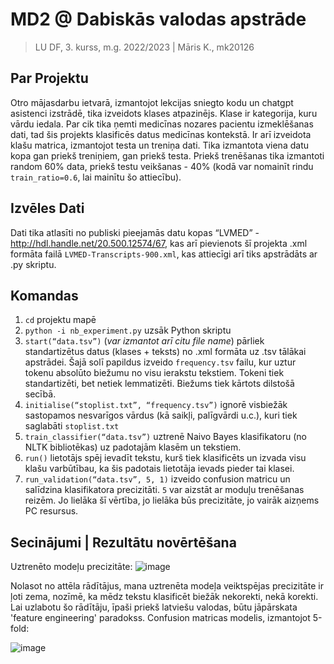 # MD2 @ Dabiskās valodas apstrāde
> LU DF, 3. kurss, m.g. 2022/2023 | Māris K., mk20126

## Par Projektu
  Otro mājasdarbu ietvarā, izmantojot lekcijas sniegto kodu un chatgpt asistenci izstrādē, tika izveidots klases atpazinējs. Klase ir kategorija, kuru vārdu iedala. Par cik tika ņemti medicīnas nozares pacientu izmeklēšanas dati, tad šis projekts klasificēs datus medicīnas kontekstā. Ir arī izveidota klašu matrica, izmantojot testa un treniņa dati. Tika izmantota viena datu kopa gan priekš treniņiem, gan priekš testa. Priekš trenēšanas tika izmantoti random 60% data, priekš testu veikšanas - 40% (kodā var nomainīt rindu `train_ratio=0.6`, lai mainītu šo attiecību).
## Izvēles Dati
  Dati tika atlasīti no publiski pieejamās datu kopas “LVMED” - http://hdl.handle.net/20.500.12574/67, kas arī pievienots šī projekta .xml formāta failā `LVMED-Transcripts-900.xml`, kas attiecīgi arī tiks apstrādāts ar .py skriptu.
## Komandas
1) `cd` projektu mapē
2) `python -i nb_experiment.py` uzsāk Python skriptu
3) `start(“data.tsv”)` (*var izmantot arī citu file name*) pārliek standartizētus datus (klases + teksts) no .xml formāta uz .tsv tālākai apstrādei. Šajā solī papildus izveido `frequency.tsv` failu, kur uztur tokenu absolūto biežumu no visu ierakstu tekstiem. Tokeni tiek standartizēti, bet netiek lemmatizēti. Biežums tiek kārtots dilstošā secībā.
4) `initialise(“stoplist.txt”, “frequency.tsv”)` ignorē visbiežāk sastopamos nesvarīgos vārdus (kā saikļi, palīgvārdi u.c.), kuri tiek saglabāti `stoplist.txt`
5) `train_classifier(“data.tsv”)` uztrenē Naivo Bayes klasifikatoru (no NLTK bibliotēkas) uz padotajām klasēm un tekstiem. 
6) `run()` lietotājs spēj ievadīt tekstu, kurš tiek klasificēts un izvada visu klašu varbūtībau, ka šis padotais lietotāja ievads pieder tai klasei.
7) `run_validation(“data.tsv”, 5, 1)` izveido confusion matricu un salīdzina klasifikatora precizitāti. `5` var aizstāt ar moduļu trenēšanas reizēm. Jo lielāka šī vērtība, jo lielāka būs precizitāte, jo vairāk aizņems PC resursus.

## Secinājumi | Rezultātu novērtēšana

Uztrenēto modeļu precizitāte:
 ![image](https://github.com/bezgaliba/MD2/assets/74833724/23467e5b-8482-4e78-91db-6ade7ff6bf70)

Nolasot no attēla rādītājus, mana uztrenēta modeļa veiktspējas precizitāte ir ļoti zema, nozīmē, ka mēdz tekstu klasificēt biežāk nekorekti, nekā korekti. Lai uzlabotu šo rādītāju, īpaši priekš latviešu valodas, būtu jāpārskata 'feature engineering' paradokss.
Confusion matricas modelis, izmantojot 5-fold:

![image](https://github.com/bezgaliba/MD2/assets/74833724/0bbdf505-b943-41d7-ad11-51aef84b73af)


